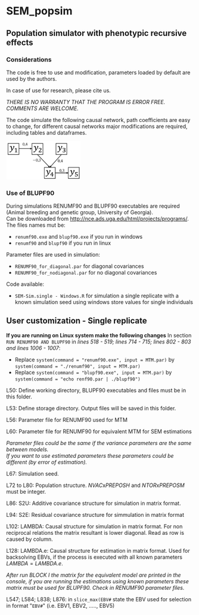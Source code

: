 # SEM_popsim

## Population simulator with phenotypic recursive effects

### Considerations

The code is free to use and modification, parameters loaded by default are used by the authors.

In case of use for research, please cite us.

*THERE IS NO WARRANTY THAT THE PROGRAM IS ERROR FREE. COMMENTS ARE WELCOME.*

The code simulate the following causal network, path coefficients are easy to change, for different causal networks major modifications are required, including tables and dataframes.

<img src='images/network.jpg' width='200'>

### Use of BLUPF90
During simulations RENUMF90 and BLUPF90 executables are required (Animal breeding and genetic group, University of Georgia).   
Can be downloaded from http://nce.ads.uga.edu/html/projects/programs/.  
The files names mut be:
- `renumf90.exe` and `blupf90.exe` if you run in windows
- `renumf90` and `blupf90` if you run in linux
  
Parameter files are used in simulation:  
- `RENUMF90_for_diagonal.par` for diagonal covariances  
- `RENUMF90_for_nodiagonal.par` for no diagonal covariances
  
Code available:  
- `SEM-Sim.single - Windows.R` for simulation a single replicate with a known simulation seed using windows store values for single individuals

## User customization - Single replicate

**If you are running on Linux system make the following changes**
In section `RUN RENUMF90 AND BLUPF90` in *lines 518 - 519; lines 714 - 715; lines 802 - 803 and lines 1006 - 1007*:    
- Replace `system(command = "renumf90.exe", input = MTM.par)` by `system(command = "./renumf90", input = MTM.par)` 
- Replace `system(command = "blupf90.exe", input = MTM.par)` by `system(command = "echo renf90.par | ./blupf90")`

L50: Define working directory, BLUPF90 executables and files must be in this folder.

L53: Define storage directory. Output files will be saved in this folder.

L56: Parameter file for RENUMF90 used for MTM

L60: Parameter file for RENUMF90 for equivalent MTM for SEM estimations

*Parameter files could be the same if the variance parameters are the same between models.*  
*If you want to use estimated parameters these parameters could be different (by error of estimation).*

L67: Simulation seed.

L72 to L80: Population structure. $NVAC$x$PREPOSH$ and $NTOR$x$PREPOSM$ must be integer.

L86: S2U: Additive covariance structure for simulation in matrix format.

L94: S2E: Residual covariance structure for simmulation in matrix format

L102: LAMBDA: Causal structure for simulation in matrix format. For non reciprocal relations the matrix resultant is lower diagonal. Read as row is caused by column.

L128: LAMBDA.e: Causal structure for estimation in matrix format. Used for backsolving EBVs, if the process is executed with all known parameters $LAMBDA=LAMBDA.e$.

*After run BLOCK I the matrix for the equivalent model are printed in the console, if you are running the estimations using known parameters these matrix must be used for BLUPF90. Check in RENUMF90 parameter files.*

L547; L584; L838; L876: in `slice_max(EBV#` state the EBV used for selection in format "`EBV#`" (i.e. EBV1, EBV2, ....., EBV5)
